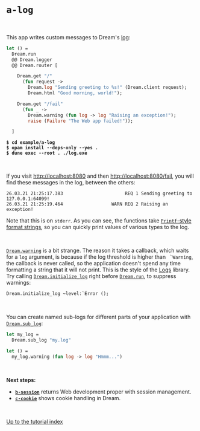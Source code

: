 # `a-log`

<br>

This app writes custom messages to Dream's
[log](https://aantron.github.io/dream/#logging):

```ocaml
let () =
  Dream.run
  @@ Dream.logger
  @@ Dream.router [

    Dream.get "/"
      (fun request ->
        Dream.log "Sending greeting to %s!" (Dream.client request);
        Dream.html "Good morning, world!");

    Dream.get "/fail"
      (fun _ ->
        Dream.warning (fun log -> log "Raising an exception!");
        raise (Failure "The Web app failed!"));

  ]
```

<pre><code><b>$ cd example/a-log</b>
<b>$ opam install --deps-only --yes .</b>
<b>$ dune exec --root . ./log.exe</b></code></pre>

<br>

If you visit [http://localhost:8080](http://localhost:8080) and then
[http://localhost:8080/fail](http://localhost:8080/fail), you will find these
messages in the log, between the others:

```
26.03.21 21:25:17.383                       REQ 1 Sending greeting to 127.0.0.1:64099!
26.03.21 21:25:19.464                  WARN REQ 2 Raising an exception!
```

Note that this is on `stderr`. As you can see, the functions take
[`Printf`-style format strings](https://v2.ocaml.org/api/Printf.html),
so you can quickly print values of various types to the log.

<br>

[`Dream.warning`](https://aantron.github.io/dream/#val-error) is a bit strange.
The reason it takes a callback, which waits for a `log` argument, is because if
the log threshold is higher than `` `Warning``, the callback is never called,
so the application doesn't spend any time formatting a string that it will not
print. This is the style of the [Logs](https://erratique.ch/software/logs)
library. Try calling
[`Dream.initialize_log`](https://aantron.github.io/dream/#val-initialize_log)
right before [`Dream.run`](https://aantron.github.io/dream/#val-run), to
suppress warnings:

```ocaml
Dream.initialize_log ~level:`Error ();
```

<br>

You can create named sub-logs for different parts of your application with
[`Dream.sub_log`](https://aantron.github.io/dream/#type-sub_log):

```ocaml
let my_log =
  Dream.sub_log "my.log"

let () =
  my_log.warning (fun log -> log "Hmmm...")
```

<br>

**Next steps:**

- [**`b-session`**](../b-session#files) returns Web development proper with
  session management.
- [**`c-cookie`**](../c-cookie#files) shows cookie handling in Dream.

<br>

[Up to the tutorial index](../#readme)
